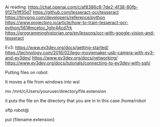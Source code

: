 Ai reading:
https://chat.openai.com/c/af8386c8-7de2-4f38-80fb-9127e1ff35d7
https://github.com/tesseract-ocr/tesseract
https://tinypng.com/developers/reference/python
https://www.projectpro.io/article/how-to-train-tesseract-ocr-python/561#mcetoc_1ghr44cd7rk
https://programminghistorian.org/en/lessons/ocr-with-google-vision-and-tesseract

Ev3:
https://www.ev3dev.org/docs/getting-started/
https://lechnology.com/2016/02/lego-moviemaker-usb-camera-with-ev3-and-ev3dev/
https://www.ev3dev.org/docs/networking/
https://www.ev3dev.org/docs/tutorials/connecting-to-ev3dev-with-ssh/

Putting files on robot:

It moves a file from windows into wsl

mv /mnt/c/Users/youruser/directory/file.extension

it puts the file on the directory that you are in
In this case /home/robot

sftp robot@<robotip>

put {filename.extension}
